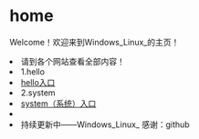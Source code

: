 # home
Welcome！欢迎来到Windows_Linux_的主页！
<li>请到各个网站查看全部内容！
<li>1.hello   <li><a href="https://windows-linux-bili.github.io/hello/">hello入口</a>
  <li>2.system   <li><a href="https://windows-linux-bili.github.io/system/">system（系统）入口</a>
<li><li>持续更新中——Windows_Linux_ 感谢：github
